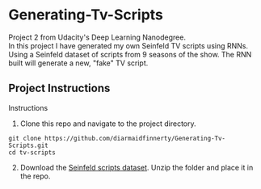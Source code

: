 # Generating-Tv-Scripts
Project 2 from Udacity's Deep Learning Nanodegree.  
In this project I have generated my own Seinfeld TV scripts using RNNs. Using a Seinfeld dataset of scripts from 9 seasons of the show. The RNN built will generate a new, "fake" TV script.

## Project Instructions
Instructions
1. Clone this repo and navigate to the project directory. 
```
git clone https://github.com/diarmaidfinnerty/Generating-Tv-Scripts.git
cd tv-scripts
```

2. Download the [Seinfeld scripts dataset](https://github.com/udacity/deep-learning-v2-pytorch/blob/master/project-tv-script-generation/data/Seinfeld_Scripts.txt). Unzip the folder and place it in the repo.
